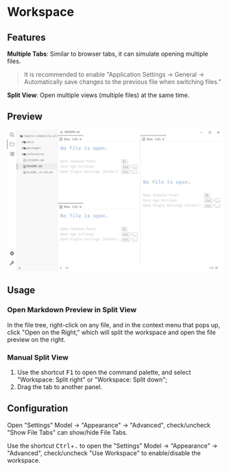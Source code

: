 # Workspace

## Features

**Multiple Tabs**: Similar to browser tabs, it can simulate opening multiple files.

> It is recommended to enable "Application Settings → General → Automatically save changes to the previous file when switching files."

**Split View**: Open multiple views (multiple files) at the same time.


## Preview

![workspace](../../assets/user/workspace.jpg)

## Usage

### Open Markdown Preview in Split View

In the file tree, right-click on any file, and in the context menu that pops up, click "Open on the Right," which will split the workspace and open the file preview on the right.

### Manual Split View

1. Use the shortcut <kbd>F1</kbd> to open the command palette, and select "Workspace: Split right" or "Workspace: Split down";
2. Drag the tab to another panel.

## Configuration

Open "Settings" Model → "Appearance" → "Advanced", check/uncheck "Show File Tabs" can show/hide File Tabs.

Use the shortcut <kbd>Ctrl</kbd>+<kbd>.</kbd> to open the "Settings" Model → "Appearance" → "Advanced", check/uncheck "Use Workspace" to enable/disable the workspace.

